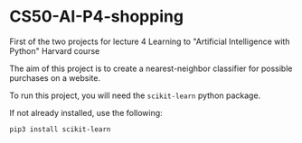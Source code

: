 # CS50-AI-P4-shopping
First of the two projects for lecture 4 Learning to "Artificial Intelligence with Python" Harvard course

The aim of this project is to create a nearest-neighbor classifier for possible purchases on a website.

To run this project, you will need the ```scikit-learn``` python package.


If not already installed, use the following:
```
pip3 install scikit-learn
```

